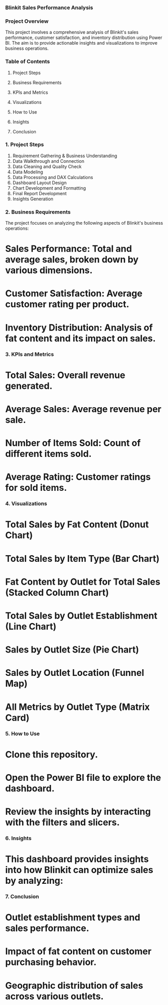 ### Blinkit Sales Performance Analysis

### Project Overview
This project involves a comprehensive analysis of Blinkit's sales performance, customer satisfaction, and inventory distribution using Power BI. The aim is to provide actionable insights and visualizations to improve business operations.

### Table of Contents
1. Project Steps 

2. Business Requirements

3. KPIs and Metrics

4. Visualizations

5. How to Use

6. Insights

7. Conclusion

### 1. Project Steps
1. Requirement Gathering & Business Understanding
2. Data Walkthrough and Connection
3. Data Cleaning and Quality Check
4. Data Modeling
5. Data Processing and DAX Calculations
6. Dashboard Layout Design
7. Chart Development and Formatting
8. Final Report Development
9. Insights Generation

### 2. Business Requirements

The project focuses on analyzing the following aspects of Blinkit's business operations:

# Sales Performance: Total and average sales, broken down by various dimensions.
# Customer Satisfaction: Average customer rating per product.
# Inventory Distribution: Analysis of fat content and its impact on sales.

### 3. KPIs and Metrics
# Total Sales: Overall revenue generated.
# Average Sales: Average revenue per sale.
# Number of Items Sold: Count of different items sold.
# Average Rating: Customer ratings for sold items.

### 4. Visualizations

# Total Sales by Fat Content (Donut Chart)
# Total Sales by Item Type (Bar Chart)
# Fat Content by Outlet for Total Sales (Stacked Column Chart)
# Total Sales by Outlet Establishment (Line Chart)
# Sales by Outlet Size (Pie Chart)
# Sales by Outlet Location (Funnel Map)
# All Metrics by Outlet Type (Matrix Card)

### 5. How to Use
# Clone this repository.
# Open the Power BI file to explore the dashboard.
# Review the insights by interacting with the filters and slicers.

### 6. Insights
# This dashboard provides insights into how Blinkit can optimize sales by analyzing:

### 7.  Conclusion
# Outlet establishment types and sales performance.
# Impact of fat content on customer purchasing behavior.
# Geographic distribution of sales across various outlets.

